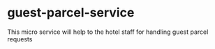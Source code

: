 # guest-parcel-service
This micro service will help to the hotel staff for handling guest parcel requests
